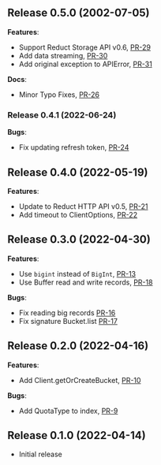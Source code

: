 ## Release 0.5.0 (2002-07-05)

**Features**:

* Support Reduct Storage API v0.6, [PR-29](https://github.com/reduct-storage/reduct-js/pull/29)
* Add data streaming, [PR-30](https://github.com/reduct-storage/reduct-js/pull/30)
* Add original exception to APIError, [PR-31](https://github.com/reduct-storage/reduct-js/pull/31)

**Docs**:

* Minor Typo Fixes, [PR-26](https://github.com/reduct-storage/reduct-js/pull/26)

### Release 0.4.1 (2022-06-24)

**Bugs**:

* Fix updating refresh token, [PR-24](https://github.com/reduct-storage/reduct-js/pull/24)

## Release 0.4.0 (2022-05-19)

**Features**:

* Update to Reduct HTTP API v0.5, [PR-21](https://github.com/reduct-storage/reduct-js/pull/21)
* Add timeout to ClientOptions, [PR-22](https://github.com/reduct-storage/reduct-js/pull/22)

## Release 0.3.0 (2022-04-30)

**Features**:

* Use `bigint` instead of `BigInt`, [PR-13](https://github.com/reduct-storage/reduct-js/pull/13)
* Use Buffer read and write records, [PR-18](https://github.com/reduct-storage/reduct-js/pull/18)

**Bugs**:

* Fix reading big records [PR-16](https://github.com/reduct-storage/reduct-js/pull/16)
* Fix signature Bucket.list [PR-17](https://github.com/reduct-storage/reduct-js/pull/17)

## Release 0.2.0 (2022-04-16)

**Features**:

* Add Client.getOrCreateBucket, [PR-10](https://github.com/reduct-storage/reduct-js/pull/10)

**Bugs**:

* Add QuotaType to index, [PR-9](https://github.com/reduct-storage/reduct-js/pull/9)

## Release 0.1.0 (2022-04-14)

* Initial release
